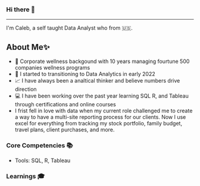 ### Hi there  :eyes:
----

I'm Caleb, a self taught Data Analyst who from :us:. 

## About Me:sparkles:

- :running: Corporate wellness backgound with 10 years managing fourtune 500 companies wellness programs 
- :file_folder: I started to transitioning to Data Analytics in early 2022
- :chart_with_upwards_trend: I have always been a analtical thinker and believe numbers drive direction 
- :computer: I have been working over the past year learning SQL R, and Tableau through certifications and online courses  
- I frist fell in love with data when my current role challenged me to create a way to have a multi-site reporting process for our clients. 
Now I use excel for everything from tracking my stock portfolio, family budget, travel plans, client purchases, and more. 


### Core Competencies :books:
- Tools: SQL, R, Tableau 

### Learnings :mortar_board:
